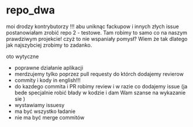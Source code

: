 # repo_dwa
moi drodzy kontrybutorzy !!!
abu uniknąc fackupow i innych złych issue postanowiałam zrobić repo 2 - testowe. Tam robimy to samo co na naszym prawdziwym projekcie! czyż to nie wspaniały pomysł? Wiem że tak dlatego jak najszybciej zrobimy to zadanko.

oto wytyczne 
- poprawne działanie aplikacji
 - merdzujemy tylko poprzez pull requesty do którch dodajemy revierow 
 - commity i kody in english!!!
 - do kazdego commita i PR robimy review i w razie co dodajemy issue (ja bede specjalnie robić błady w kodzie i dam Wam szanse na wykazanie sie )
 - wystawiamy issuesy
 - ma być wszystko ładanie 
 - nie ma być merge commitów 
